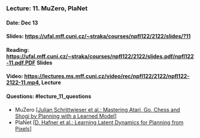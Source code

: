 ### Lecture: 11. MuZero, PlaNet
#### Date: Dec 13
#### Slides: https://ufal.mff.cuni.cz/~straka/courses/npfl122/2122/slides/?11
#### Reading: https://ufal.mff.cuni.cz/~straka/courses/npfl122/2122/slides.pdf/npfl122-11.pdf,PDF Slides
#### Video: https://lectures.ms.mff.cuni.cz/video/rec/npfl122/2122/npfl122-2122-11.mp4, Lecture
#### Questions: #lecture_11_questions

- MuZero [[Julian Schrittwieser et al.: Mastering Atari, Go, Chess and Shogi by Planning with a Learned Model](https://arxiv.org/abs/1911.08265)]
- PlaNet [[D. Hafner et al.: Learning Latent Dynamics for Planning from Pixels](https://arxiv.org/abs/1811.04551)]
